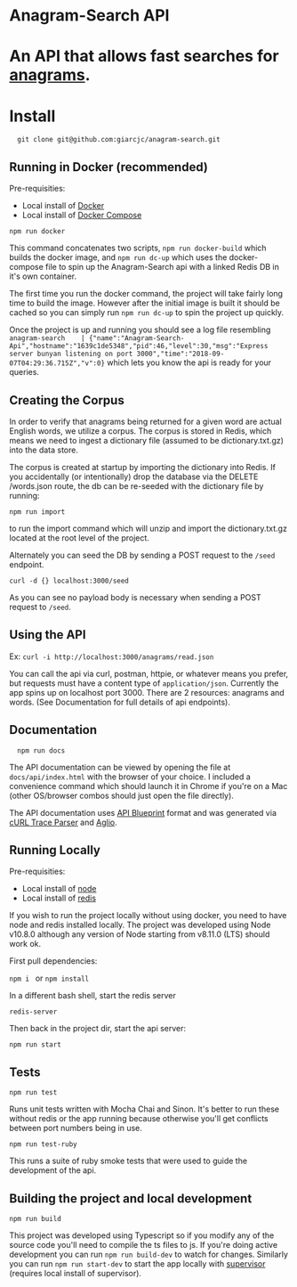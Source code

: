 Anagram-Search API
=========

# An API that allows fast searches for [anagrams](https://en.wikipedia.org/wiki/Anagram).

# Install

```
  git clone git@github.com:giarcjc/anagram-search.git
```

## Running in Docker (recommended)

Pre-requisities:
  - Local install of [Docker](https://docs.docker.com/)
  - Local install of [Docker Compose](https://docs.docker.com/compose/install/)

`npm run docker`

This command concatenates two scripts, `npm run docker-build` which builds the docker image, and `npm run dc-up` which uses the docker-compose file to spin up the Anagram-Search api with a linked Redis DB in it's own container.

The first time you run the docker command, the project will take fairly long time to build the image.  However after the initial image is built it should be cached so you can simply run `npm run dc-up` to spin the project up quickly.

Once the project is up and running you should see a log file resembling `anagram-search    | {"name":"Anagram-Search-Api","hostname":"1639c1de5348","pid":46,"level":30,"msg":"Express server bunyan listening on port 3000","time":"2018-09-07T04:29:36.715Z","v":0}` which lets you know the api is ready for your queries.

## Creating the Corpus

In order to verify that anagrams being returned for a given word are actual English words, we utilize a corpus.  The corpus is stored in Redis, which means we need to ingest a dictionary file (assumed to be dictionary.txt.gz) into the data store.

The corpus is created at startup by importing the dictionary into Redis.  If you accidentally (or intentionally) drop the database via the DELETE /words.json route, the db can be re-seeded with the dictionary file by running:

`npm run import`

to run the import command which will unzip and import the dictionary.txt.gz located at the root level of the project.

Alternately you can seed the DB by sending a POST request to the `/seed` endpoint.

`curl -d {} localhost:3000/seed`

As you can see no payload body is necessary when sending a POST request to `/seed`.


## Using the API

Ex: `curl -i http://localhost:3000/anagrams/read.json`

You can call the api via curl, postman, httpie, or whatever means you prefer, but requests must have a content type of `application/json`. Currently the app spins up on localhost port 3000.  There are 2 resources: anagrams and words. (See Documentation for full details of api endpoints).


## Documentation

```
  npm run docs
```

The API documentation can be viewed by opening the file at `docs/api/index.html` with the browser of your choice.  I included a convenience command which should launch it in Chrome if you're on a Mac (other OS/browser combos should just open the file directly).

The API documentation uses [API Blueprint](https://apiblueprint.org/) format and was generated via [cURL Trace Parser](https://github.com/apiaryio/curl-trace-parser) and [Aglio](https://github.com/danielgtaylor/aglio).


## Running Locally

Pre-requisities:
 - Local install of [node](https://nodejs.org/en/download/)
 - Local install of [redis](https://redis.io/topics/quickstart)

If you wish to run the project locally without using docker, you need to have node and redis installed locally.  The project was developed using Node v10.8.0 although any version of Node starting from v8.11.0 (LTS) should work ok.

First pull dependencies:

`npm i ` or `npm install`

In a different bash shell, start the redis server

`redis-server`

Then back in the project dir, start the api server:

`npm run start`

## Tests

`npm run test`

Runs unit tests written with Mocha Chai and Sinon.  It's better to run these without redis or the app running because otherwise you'll get conflicts between port numbers being in use.

`npm run test-ruby`

This runs a suite of ruby smoke tests that were used to guide the development of the api.

## Building the project and local development

`npm run build`

This project was developed using Typescript so if you modify any of the source code you'll need to compile the ts files to js.  If you're doing active development you can run `npm run build-dev` to watch for changes.  Similarly you can run `npm run start-dev` to start the app locally with [supervisor](https://github.com/petruisfan/node-supervisor) (requires local install of supervisor).

